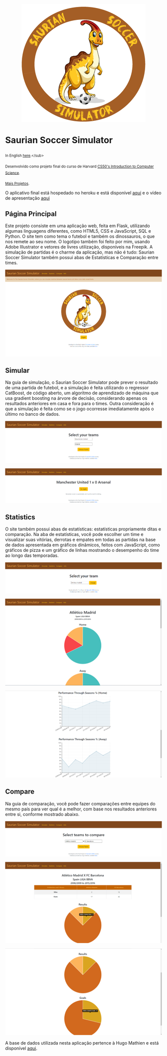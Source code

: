 <p align="center">
  <img src="/static/sss.png" >
</p>

# Saurian Soccer Simulator
<sub>In English [here]([https://github.com/jhpenas/portfolio](https://github.com/jhpenas/saurianSoccerSimulator/blob/main/README.md)).</sub>

<sub>Desenvolvido como projeto final do curso de Harvard [CS50's Introduction to Computer Science](https://learning.edx.org/course/course-v1:HarvardX+CS50+X/home).</sub>

<sub>[Mais Projetos](https://github.com/jhpenas/portfolio).</sub>

O aplicativo final está hospedado no heroku e está disponível [aqui](http://saurian-soccer-simulator.herokuapp.com/) e o vídeo de apresentação [aqui](https://www.youtube.com/watch?v=7lDYlgxDh6Y)


## Página Principal
Este projeto consiste em uma aplicação web, feita em Flask, utilizando algumas linguagens diferentes, como HTML5, CSS e JavaScript, SQL e Python. O site tem como tema o futebol e também os dinossauros, o que nos remete ao seu nome. O logotipo também foi feito por mim, usando Adobe Illustrator e vetores de livres utilização, disponíveis na Freepik. A simulação de partidas é o charme da aplicação, mas não é tudo: Saurian Soccer Simulator também possui abas de Estatísticas e Comparação entre times.

<p align="center">
  <img src="/Screenshots/index.png" >
</p>

## Simular
Na guia de simulação, o Saurian Soccer Simulator pode prever o resultado de uma partida de futebol, e a simulação é feita utilizando o regressor CatBoost, de código aberto, um algoritmo de aprendizado de máquina que usa gradient boosting na árvore de decisão, considerando apenas os resultados anteriores em casa e fora para o times. Outra consideração é que a simulação é feita como se o jogo ocorresse imediatamente após o último no banco de dados.

<p align="center">
  <img src="/Screenshots/Simulation 2.png" >
</p>
<p align="center">
  <img src="/Screenshots/Simulation 3.png" >
</p>

## Statistics
O site também possui abas de estatísticas: estatísticas propriamente ditas e comparação. Na aba de estatísticas, você pode escolher um time e visualizar suas vitórias, derrotas e empates em todas as partidas na base de dados apresentada em gráficos dinâmicos, feitos com JavaScript, como gráficos de pizza e um gráfico de linhas mostrando o desempenho do time ao longo das temporadas.

<p align="center">
  <img src="/Screenshots/Statistics 1.png" >
</p>
<p align="center">
  <img src="/Screenshots/Statistics 2.png" >
</p>
<p align="center">
  <img src="/Screenshots/Statistics 3.png" >
</p>



## Compare
Na guia de comparação, você pode fazer comparações entre equipes do mesmo país para ver qual é a melhor, com base nos resultados anteriores entre si, conforme mostrado abaixo.
<p align="center">
  <img src="/Screenshots/Compare 1.png" >
</p>
<p align="center">
  <img src="/Screenshots/Compare 2.png" >
</p>
<p align="center">
  <img src="/Screenshots/Compare 3.png" >
</p>

A base de dados utilizada nesta aplicação pertence à Hugo Mathien e está disponível [aqui](https://www.kaggle.com/hugomathien/soccer).

